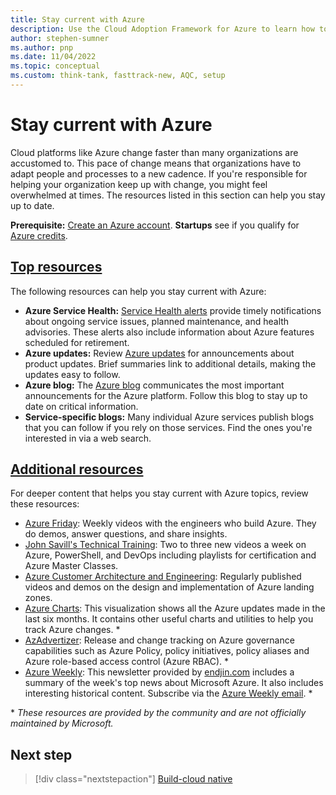 ```yaml
---
title: Stay current with Azure
description: Use the Cloud Adoption Framework for Azure to learn how to stay current and manage change in today's cloud cadence.
author: stephen-sumner
ms.author: pnp
ms.date: 11/04/2022
ms.topic: conceptual
ms.custom: think-tank, fasttrack-new, AQC, setup
---
```


# Stay current with Azure

Cloud platforms like Azure change faster than many organizations are accustomed to. This pace of change means that organizations have to adapt people and processes to a new cadence. If you're responsible for helping your organization keep up with change, you might feel overwhelmed at times. The resources listed in this section can help you stay up to date.

**Prerequisite:** [Create an Azure account](https://azure.microsoft.com/pricing/purchase-options/azure-account?cid=msft_learn). **Startups** see if you qualify for [Azure credits](https://www.microsoft.com/startups).

## [Top resources](#tab/TopResources)

The following resources can help you stay current with Azure:

- **Azure Service Health:** [Service Health alerts](/azure/service-health/service-health-overview) provide timely notifications about ongoing service issues, planned maintenance, and health advisories. These alerts also include information about Azure features scheduled for retirement.
- **Azure updates:** Review [Azure updates](https://azure.microsoft.com/updates/) for announcements about product updates. Brief summaries link to additional details, making the updates easy to follow.
- **Azure blog:** The [Azure blog](https://azure.microsoft.com/blog/) communicates the most important announcements for the Azure platform. Follow this blog to stay up to date on critical information.
- **Service-specific blogs:** Many individual Azure services publish blogs that you can follow if you rely on those services. Find the ones you're interested in via a web search.

## [Additional resources](#tab/AdditionalResources)

For deeper content that helps you stay current with Azure topics, review these resources:

- [Azure Friday](/shows/azure-friday/): Weekly videos with the engineers who build Azure. They do demos, answer questions, and share insights.
- [John Savill's Technical Training](https://www.youtube.com/c/NTFAQGuy): Two to three new videos a week on Azure, PowerShell, and DevOps including playlists for certification and Azure Master Classes.
- [Azure Customer Architecture and Engineering](https://www.youtube.com/c/CustomerArchitectureEngineering/about): Regularly published videos and demos on the design and implementation of Azure landing zones.
- [Azure Charts](https://azurecharts.com): This visualization shows all the Azure updates made in the last six months. It contains other useful charts and utilities to help you track Azure changes. \*
- [AzAdvertizer](https://www.azadvertizer.net): Release and change tracking on Azure governance capabilities such as Azure Policy, policy initiatives, policy aliases and Azure role-based access control (Azure RBAC). \*
- [Azure Weekly](https://azureweekly.info): This newsletter provided by [endjin.com](https://endjin.com) includes a summary of the week's top news about Microsoft Azure. It also includes interesting historical content. Subscribe via the [Azure Weekly email](https://azureweekly.info). \*

\* *These resources are provided by the community and are not officially maintained by Microsoft.*

## Next step

> [!div class="nextstepaction"]
> [Build-cloud native](../../cloud-native/plan-cloud-native-solutions.md)
